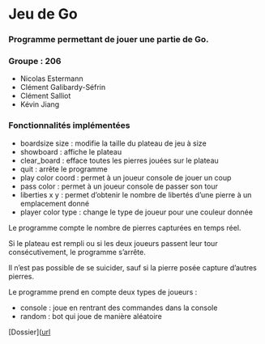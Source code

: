 # Jeu de Go

### Programme permettant de jouer une partie de Go.

### Groupe : 206
- Nicolas Estermann
- Clément Galibardy-Séfrin
- Clément Salliot
- Kévin Jiang

### Fonctionnalités implémentées
- boardsize size : modifie la taille du plateau de jeu à size
- showboard : affiche le plateau
- clear_board : efface toutes les pierres jouées sur le plateau
- quit : arrête le programme
- play color coord : permet à un joueur console de jouer un coup
- pass color : permet à un joueur console de passer son tour
- liberties x y : permet d’obtenir le nombre de libertés d’une pierre à un emplacement donné
- player color type : change le type de joueur pour une couleur donnée

Le programme compte le nombre de pierres capturées en temps réel.

Si le plateau est rempli ou si les deux joueurs passent leur tour consécutivement, le programme s’arrête.

Il n’est pas possible de se suicider, sauf si la pierre posée capture d’autres pierres.

Le programme prend en compte deux types de joueurs :
- console : joue en rentrant des commandes dans la console
- random : bot qui joue de manière aléatoire

[Dossier]([url](https://docs.google.com/document/d/1SZsgTkeGPODM_1-ylpjVrqyxv-LWZ-CovA38XKtX56I/edit?usp=sharing)

